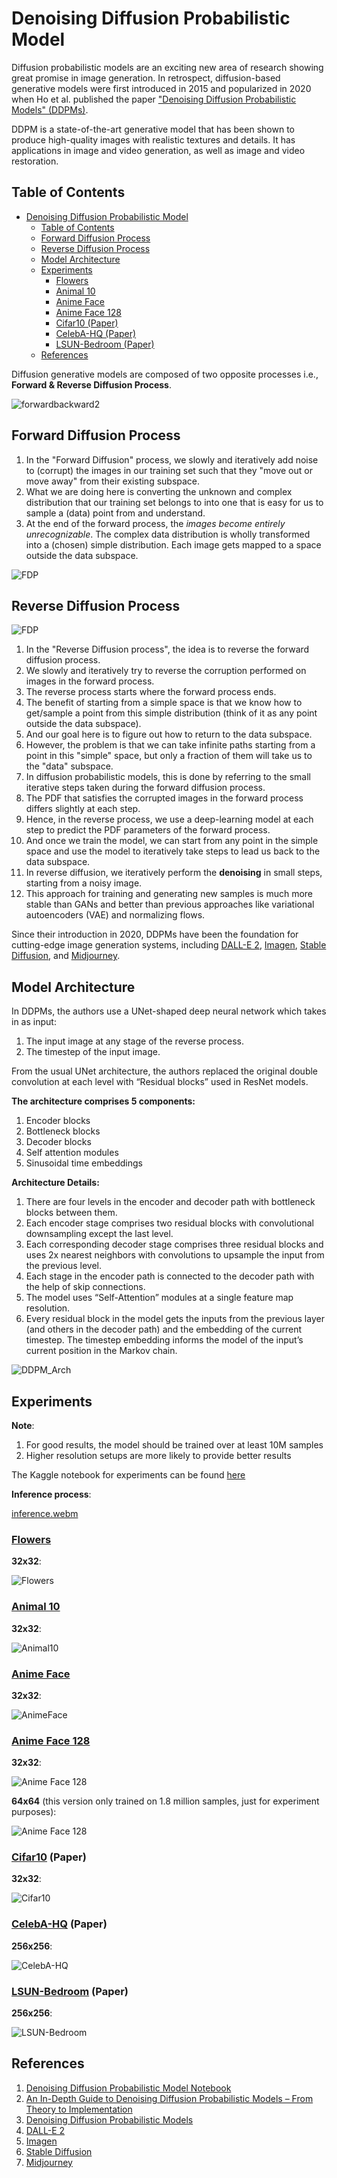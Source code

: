 # Denoising Diffusion Probabilistic Model

Diffusion probabilistic models are an exciting new area of research showing great promise in image generation. In retrospect, diffusion-based generative models were first introduced in 2015 and popularized in 2020 when Ho et al. published the paper ["Denoising Diffusion Probabilistic Models" (DDPMs)](https://arxiv.org/abs/2006.11239).

DDPM is a state-of-the-art generative model that has been shown to produce high-quality images with realistic textures and details. It has applications in image and video generation, as well as image and video restoration.

## Table of Contents

- [Denoising Diffusion Probabilistic Model](#denoising-diffusion-probabilistic-model)
  - [Table of Contents](#table-of-contents)
  - [Forward Diffusion Process](#forward-diffusion-process)
  - [Reverse Diffusion Process](#reverse-diffusion-process)
  - [Model Architecture](#model-architecture)
  - [Experiments](#experiments)
    - [Flowers](#flowers)
    - [Animal 10](#animal-10)
    - [Anime Face](#anime-face)
    - [Anime Face 128](#anime-face-128)
    - [Cifar10 (Paper)](#cifar10-paper)
    - [CelebA-HQ (Paper)](#celeba-hq-paper)
    - [LSUN-Bedroom (Paper)](#lsun-bedroom-paper)
  - [References](#references)

Diffusion generative models are composed of two opposite processes i.e., **Forward & Reverse Diffusion Process**.

![forwardbackward2](images/denoising-diffusion-probabilistic-models-forward_and_backward_equations.png)

## Forward Diffusion Process

1. In the "Forward Diffusion" process, we slowly and iteratively add noise to (corrupt) the images in our training set such that they "move out or move away" from their existing subspace.
2. What we are doing here is converting the unknown and complex distribution that our training set belongs to into one that is easy for us to sample a (data) point from and understand.
3. At the end of the forward process, the *images become entirely unrecognizable*. The complex data distribution is wholly transformed into a (chosen) simple distribution. Each image gets mapped to a space outside the data subspace.

![FDP](images/denoising-diffusion-probabilistic-models_forward_process_changing_distribution.png)

## Reverse Diffusion Process

![FDP](images/denoising-diffusion-probabilistic-models_moving_from_simple_to_data_space-1.png)

1. In the "Reverse Diffusion process", the idea is to reverse the forward diffusion process.
2. We slowly and iteratively try to reverse the corruption performed on images in the forward process.
3. The reverse process starts where the forward process ends.
4. The benefit of starting from a simple space is that we know how to get/sample a point from this simple distribution (think of it as any point outside the data subspace).
5. And our goal here is to figure out how to return to the data subspace.
6. However, the problem is that we can take infinite paths starting from a point in this "simple" space, but only a fraction of them will take us to the "data" subspace.
7. In diffusion probabilistic models, this is done by referring to the small iterative steps taken during the forward diffusion process.
8. The PDF that satisfies the corrupted images in the forward process differs slightly at each step.
9. Hence, in the reverse process, we use a deep-learning model at each step to predict the PDF parameters of the forward process.
10. And once we train the model, we can start from any point in the simple space and use the model to iteratively take steps to lead us back to the data subspace.
11. In reverse diffusion, we iteratively perform the **denoising** in small steps, starting from a noisy image.
12. This approach for training and generating new samples is much more stable than GANs and better than previous approaches like variational autoencoders (VAE) and normalizing flows.

Since their introduction in 2020, DDPMs have been the foundation for cutting-edge image generation systems, including [DALL-E 2](https://openai.com/product/dall-e-2), [Imagen](https://imagen.research.google/), [Stable Diffusion](https://github.com/Stability-AI/stablediffusion), and [Midjourney](https://midjourney.com/).

## Model Architecture

In DDPMs, the authors use a UNet-shaped deep neural network which takes in as input:

1. The input image at any stage of the reverse process.
2. The timestep of the input image.

From the usual UNet architecture, the authors replaced the original double convolution at each level with “Residual blocks” used in ResNet models.

**The architecture comprises 5 components:**

1. Encoder blocks
2. Bottleneck blocks
3. Decoder blocks
4. Self attention modules
5. Sinusoidal time embeddings

**Architecture Details:**

1. There are four levels in the encoder and decoder path with bottleneck blocks between them.
2. Each encoder stage comprises two residual blocks with convolutional downsampling except the last level.
3. Each corresponding decoder stage comprises three residual blocks and uses 2x nearest neighbors with convolutions to upsample the input from the previous level.
4. Each stage in the encoder path is connected to the decoder path with the help of skip connections.
5. The model uses “Self-Attention” modules at a single feature map resolution.
6. Every residual block in the model gets the inputs from the previous layer (and others in the decoder path) and the embedding of the current timestep. The timestep embedding informs the model of the input’s current position in the Markov chain.

![DDPM_Arch](images/denoising-diffusion-probabilistic-models_UNet_model_architecture.png)

## Experiments

**Note**:

1. For good results, the model should be trained over at least 10M samples
2. Higher resolution setups are more likely to provide better results

The Kaggle notebook for experiments can be found [here](https://www.kaggle.com/code/binh234/denoising-diffusion-probabilistic-model)

**Inference process**:

[inference.webm](https://user-images.githubusercontent.com/57580923/230726862-7a1fb188-1c50-4551-8da4-e5dbf6ffbd58.webm)

### [Flowers](https://www.kaggle.com/datasets/alxmamaev/flowers-recognition/versions/2)

**32x32**:

![Flowers](images/flowers_32x32.png)

### [Animal 10](https://www.kaggle.com/datasets/alessiocorrado99/animals10)

**32x32**:

![Animal10](images/animal10_32x32.png)

### [Anime Face](https://www.kaggle.com/datasets/splcher/animefacedataset/versions/3)

**32x32**:

![AnimeFace](images/animeface_32x32_6m.png)

### [Anime Face 128](https://www.kaggle.com/datasets/splcher/animefacedataset/versions/3)

**32x32**:

![Anime Face 128](images/animeface128_32x32_6m.png)

**64x64** (this version only trained on 1.8 million samples, just for experiment purposes):

![Anime Face 128](images/animeface128_64x64_1.8m.png)

### [Cifar10](https://www.cs.toronto.edu/~kriz/cifar.html) (Paper)

**32x32**:

![Cifar10](images/cifar10_32x32.png)

### [CelebA-HQ](https://www.kaggle.com/datasets/lamsimon/celebahq) (Paper)

**256x256**:

![CelebA-HQ](images/CelebA-HQ_256x256.png)

### [LSUN-Bedroom](https://www.yf.io/p/lsun) (Paper)

**256x256**:

![LSUN-Bedroom](images/LSUN_bedroom_256x256.png)

## References

1. [Denoising Diffusion Probabilistic Model Notebook](https://www.kaggle.com/code/binh234/denoising-diffusion-probabilistic-model)
2. [An In-Depth Guide to Denoising Diffusion Probabilistic Models – From Theory to Implementation](https://learnopencv.com/denoising-diffusion-probabilistic-models/#modified-forward-diffusion-kernel)
3. [Denoising Diffusion Probabilistic Models](https://arxiv.org/abs/2006.11239)
4. [DALL-E 2](https://openai.com/product/dall-e-2)
5. [Imagen](https://imagen.research.google/)
6. [Stable Diffusion](https://github.com/Stability-AI/stablediffusion)
7. [Midjourney](https://midjourney.com/)
